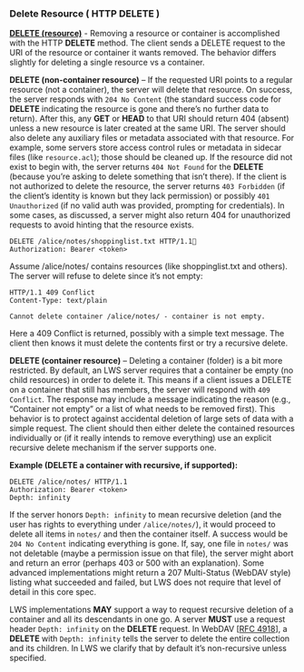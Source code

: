 ### Delete Resource ( HTTP DELETE )

[**DELETE (resource)**](https://w3c.github.io/lws-protocol/spec/#dfn-deletion) \- Removing a resource or container is accomplished with the HTTP **DELETE** method. The client sends a DELETE request to the URI of the resource or container it wants removed. The behavior differs slightly for deleting a single resource vs a container.

**DELETE (non-container resource)** – If the requested URI points to a regular resource (not a container), the server will delete that resource. On success, the server responds with `204 No Content` (the standard success code for **DELETE** indicating the resource is gone and there’s no further data to return). After this, any **GET** or **HEAD** to that URI should return 404 (absent) unless a new resource is later created at the same URI. The server should also delete any auxiliary files or metadata associated with that resource. For example, some servers store access control rules or metadata in sidecar files (like `resource.acl`); those should be cleaned up. If the resource did not exist to begin with, the server returns `404 Not Found` for the **DELETE** (because you’re asking to delete something that isn’t there). If the client is not authorized to delete the resource, the server returns `403 Forbidden` (if the client’s identity is known but they lack permission) or possibly `401 Unauthorized` (if no valid auth was provided, prompting for credentials). In some cases, as discussed, a server might also return 404 for unauthorized requests to avoid hinting that the resource exists.

```
DELETE /alice/notes/shoppinglist.txt HTTP/1.1
Authorization: Bearer <token>
```

Assume /alice/notes/ contains resources (like shoppinglist.txt and others). The server will refuse to delete since it’s not empty:

```
HTTP/1.1 409 Conflict  
Content-Type: text/plain

Cannot delete container /alice/notes/ - container is not empty.
```

Here a 409 Conflict is returned, possibly with a simple text message. The client then knows it must delete the contents first or try a recursive delete.

**DELETE (container resource)** – Deleting a container (folder) is a bit more restricted. By default, an LWS server requires that a container be empty (no child resources) in order to delete it. This means if a client issues a DELETE on a container that still has members, the server will respond with `409 Conflict`. The response may include a message indicating the reason (e.g., “Container not empty” or a list of what needs to be removed first). This behavior is to protect against accidental deletion of large sets of data with a simple request. The client should then either delete the contained resources individually or (if it really intends to remove everything) use an explicit recursive delete mechanism if the server supports one.

**Example (DELETE a container with recursive, if supported):**

```
DELETE /alice/notes/ HTTP/1.1  
Authorization: Bearer <token>  
Depth: infinity
```

If the server honors `Depth: infinity` to mean recursive deletion (and the user has rights to everything under `/alice/notes/`), it would proceed to delete all items in `notes/` and then the container itself. A success would be `204 No Content` indicating everything is gone. If, say, one file in `notes/` was not deletable (maybe a permission issue on that file), the server might abort and return an error (perhaps 403 or 500 with an explanation). Some advanced implementations might return a 207 Multi-Status (WebDAV style) listing what succeeded and failed, but LWS does not require that level of detail in this core spec.

LWS implementations **MAY** support a way to request recursive deletion of a container and all its descendants in one go. A server **MUST** use a request header  `Depth: infinity` on the **DELETE** request. In WebDAV \[[RFC 4918](https://datatracker.ietf.org/doc/html/rfc4918)\], a **DELETE** with `Depth: infinity` tells the server to delete the entire collection and its children. In LWS we clarify that by default it’s non-recursive unless specified.